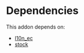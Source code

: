 # Dependencies

This addon depends on:

- [l10n_ec](https://github.com/bringout/oca-ocb-l10n_americas/tree/6a8634b12f6e80178e2ad8283f44b26abbf3c893/odoo-bringout-oca-ocb-l10n_ec)
- [stock](https://github.com/bringout/oca-ocb-warehouse/tree/f7f834405e26b3f1b9786c04a4a652fd978abd14/odoo-bringout-oca-ocb-stock)
